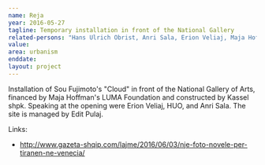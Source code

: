 ```yaml
---
name: Reja
year: 2016-05-27
tagline: Temporary installation in front of the National Gallery
related-persons: "Hans Ulrich Obrist, Anri Sala, Erion Veliaj, Maja Hoffman, Sou Fujimoto, Kastriot Ponari, Edit Pulaj"
value:
area: urbanism
enddate:
layout: project
---
```


Installation of Sou Fujimoto's "Cloud" in front of the National Gallery of Arts, financed by Maja Hoffman's LUMA Foundation and constructed by Kassel shpk. Speaking at the opening were Erion Veliaj, HUO, and Anri Sala. The site is managed by Edit Pulaj.

Links:
* <http://www.gazeta-shqip.com/lajme/2016/06/03/nje-foto-novele-per-tiranen-ne-venecia/>
